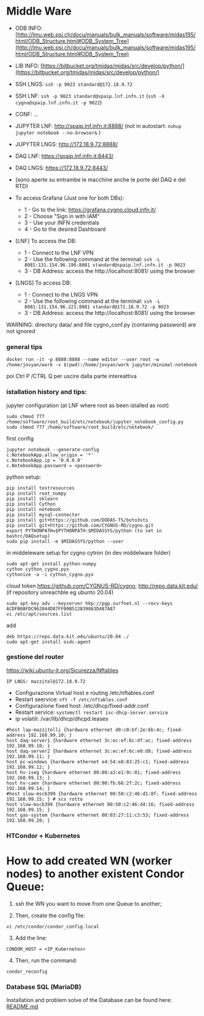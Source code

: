 # Middle Ware

* ODB INFO: [http://lmu.web.psi.ch/docu/manuals/bulk_manuals/software/midas195/html/ODB_Structure.html#ODB_System_Tree](http://lmu.web.psi.ch/docu/manuals/bulk_manuals/software/midas195/html/ODB_Structure.html#ODB_System_Tree)
* LIB INFO: [https://bitbucket.org/tmidas/midas/src/develop/python/](https://bitbucket.org/tmidas/midas/src/develop/python/)
* SSH LNGS: `ssh -p 9023 standard@172.18.9.72 `
* SSH LNF: `ssh -p 9023 standard@spaip.lnf.infn.it` (`ssh -X cygno@spaip.lnf.infn.it -p 9022`)
* CONF: ...
* JUPYTER LNF:  http://spaip.lnf.infn.it:8888/ (not in autostart: `nohup jupyter notebook --no-browser&` )
* JUPYTER LNGS: http://172.18.9.72:8888/ 
* DAQ LNF: https://spaip.lnf.infn.it:8443/
* DAQ LNGS: https://172.18.9.72:8443/


* (sono aperte su entrambe le macchine anche le porte del DAQ e del RTD)
* To access Grafana (Just one for both DBs):
  * 1 - Go to the link: https://grafana.cygno.cloud.infn.it/
  * 2 - Choose "Sign in with IAM"
  * 3 - Use your INFN credentials
  * 4 - Go to the desired Dashboard
  
* [LNF] To access the DB:
  *   1 - Connect to the LNF VPN
  *   2 - Use the following command at the terminal: `ssh -L 8081:131.154.96.196:8081 standard@spaip.lnf.infn.it -p 9023`
  *   3 - DB Address: access the http://localhost:8081/ using the browser
  
* [LNGS] To access DB:
  *   1 - Connect to the LNGS VPN
  *   2 - Use the following command at the terminal: `ssh -L 8081:131.154.96.221:8081 standard@172.18.9.72 -p 9023`
  *   3 - DB Address: access the http://localhost:8081/ using the browser
  

WARNING: directory data/ and file cygno_conf.py (contaning password) are not ignored

### general tips ###
```
docker run -it -p 8888:8888 --name editor --user root -w /home/jovyan/work -v $(pwd):/home/jovyan/work jupyter/minimal-notebook
```
poi Ctrl P /CTRL Q per uscire dalla parte intereattiva 

### istallation history and tips:

jupyter configuration (at LNF where root as been istalled as root)
```
sudo chmod 777 /home/software/root_build/etc/notebook/jupyter_notebook_config.py
sudo chmod 777 /home/software/root_build/etc/notebook/
```
first config 
```
jupyter notebook --generate-config
c.NotebookApp.allow_origin = '*'
c.NotebookApp.ip = '0.0.0.0'
c.NotebookApp.password = <password>
```

python setup:

```
pip install testresources
pip install root_numpy
pip install sklearn
pip install Cython
pip install notebook
pip install mysql-connector
pip install git+https://github.com/DODAS-TS/boto3sts
pip install git+https://github.com/CYGNUS-RD/cygno.git
export PYTHONPATH=$PYTHONPATH:$MIDASSYS/python (to set in bashrc/DAQsetup)
sudo pip install -e $MIDASSYS/python --user
```

in middeleware setup for cygno cytron (in dev middelware folder)
```
sudo apt-get install python-numpy
cython cython_cygno.pyx
cythonize -a -i cython_cygno.pyx
```

cloud token https://github.com/CYGNUS-RD/cygno; http://repo.data.kit.edu/ (if repository unreachble eg ubunto 20.04)
```
sudo apt-key adv --keyserver hkp://pgp.surfnet.nl --recv-keys ACDFB08FDC962044D87FF00B512839863D487A87
vi /etc/apt/sources.list
```
add
```
deb https://repo.data.kit.edu/ubuntu/20.04 ./
sudo apt-get install oidc-agent
```
### gestione del router 
https://wiki.ubuntu-it.org/Sicurezza/Nftables
```
IP LNGS: mazzitel@172.18.9.72
```
* Configurazione Virtual host e routing /etc/nftables.conf
* Restart seervice: ```nft -f /etc/nftables.conf```
* Configurazione fixed host: /etc/dhcp/fixed-addr.conf
* Restart service: ```systemctl restart isc-dhcp-server.service```
* ip volatili: /var/lib/dhcp/dhcpd.leases


```
#host lap-mazzitelli {hardware ethernet d0:c0:bf:2e:6b:4c; fixed-address 192.168.99.10; }
host daq-server1 {hardware ethernet 3c:ec:ef:6c:df:ac; fixed-address 192.168.99.10; }
host daq-server2 {hardware ethernet 3c:ec:ef:6c:e0:d8; fixed-address 192.168.99.11; }
host pc-windows {hardware ethernet e4:54:e8:83:25:c1; fixed-address 192.168.99.12; }
host hv-iseg {hardware ethernet 00:80:a3:e1:9c:01; fixed-address 192.168.99.13; }
host hv-caen {hardware ethernet 00:90:fb:66:2f:2c; fixed-address 192.168.99.14; }
#host slow-mscb399 {hardware ethernet 00:50:c2:46:d1:8f; fixed-address 192.168.99.15; } # scs rotto
host slow-mscb399 {hardware ethernet 00:50:c2:46:d4:16; fixed-address 192.168.99.15; }
host gas-system {hardware ethernet 00:03:27:11:c3:53; fixed-address 192.168.99.20; }

```

### HTCondor + Kubernetes

#  How to add created WN (worker nodes) to another existent Condor Queue:

1. ssh the WN you want to move from one Queue to another;

2. Then, create the config file:
  ```
  vi /etc/condor/condor_config.local
  ```
3. Add the line:
  ```
  CONDOR_HOST = <IP_Kubernetes>
  ```

4. Then, run the command:

  ```
  condor_reconfig
  ```


### Database SQL (MariaDB)
 Installation and problem solve of the Database can be found here: [README.md](https://github.com/CYGNUS-RD/middleware/blob/master/conf/mariadb/README.md)

